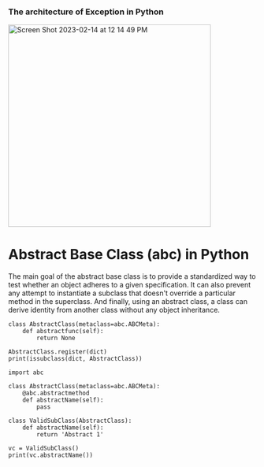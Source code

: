 ### The architecture of Exception in Python
<img width="411" alt="Screen Shot 2023-02-14 at 12 14 49 PM" src="https://user-images.githubusercontent.com/73077953/218851980-86df78bc-56a0-47e7-b7a8-e00574131b11.png">

# Abstract Base Class (abc) in Python
The main goal of the abstract base class is to provide a standardized way to test whether an object adheres to a given specification. It can also prevent any attempt to instantiate a subclass that doesn't override a particular method in the superclass. And finally, using an abstract class, a class can derive identity from another class without any object inheritance.

```
class AbstractClass(metaclass=abc.ABCMeta):
    def abstractfunc(self):
        return None

AbstractClass.register(dict)
print(issubclass(dict, AbstractClass))
```
```
import abc
  
class AbstractClass(metaclass=abc.ABCMeta):
    @abc.abstractmethod
    def abstractName(self):
        pass
  
class ValidSubClass(AbstractClass):
    def abstractName(self):
        return 'Abstract 1'
  
vc = ValidSubClass()
print(vc.abstractName())
```

